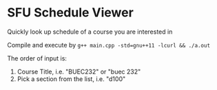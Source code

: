 # SFU Schedule Viewer
Quickly look up schedule of a course you are interested in

Compile and execute by 
`g++ main.cpp -std=gnu++11 -lcurl && ./a.out`

The order of input is:

1. Course Title, i.e. "BUEC232" or "buec 232"
2. Pick a section from the list, i.e. "d100"
